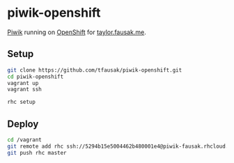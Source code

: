 # piwik-openshift

[Piwik][1] running on [OpenShift][2] for [taylor.fausak.me][3].

## Setup

```sh
git clone https://github.com/tfausak/piwik-openshift.git
cd piwik-openshift
vagrant up
vagrant ssh
```

```sh
rhc setup
```

## Deploy

```sh
cd /vagrant
git remote add rhc ssh://5294b15e5004462b480001e4@piwik-fausak.rhcloud.com/~/git/piwik.git
git push rhc master
```

[1]: http://piwik.org
[2]: https://www.openshift.com
[3]: http://taylor.fausak.me
